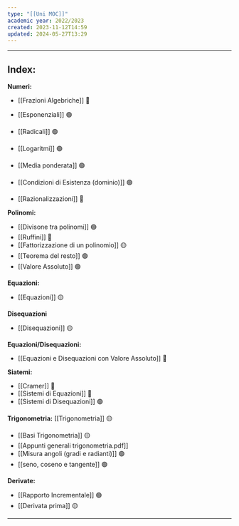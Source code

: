 ```yaml
---
type: "[[Uni MOC]]"
academic year: 2022/2023
created: 2023-11-12T14:59
updated: 2024-05-27T13:29
---
```

---
## Index:

**Numeri:**
- [[Frazioni Algebriche]] 🔴
- [[Esponenziali]] 🟢
- [[Radicali]] 🟢
- [[Logaritmi]] 🟢
- [[Media ponderata]] 🟢

- [[Condizioni di Esistenza (dominio)]] 🟢
- [[Razionalizzazioni]] 🔴

**Polinomi:**
- [[Divisone tra polinomi]] 🟢
- [[Ruffini]] 🔴
- [[Fattorizzazione di un polinomio]] 🟡
- [[Teorema del resto]] 🟢
- [[Valore Assoluto]] 🟢


**Equazioni:**
- [[Equazioni]] 🟡

**Disequazioni**
- [[Disequazioni]] 🟡

**Equazioni/Disequazioni:**
- [[Equazioni e Disequazioni con Valore Assoluto]] 🔴

**Siatemi:**
- [[Cramer]] 🔴
- [[Sistemi di Equazioni]] 🔴
- [[Sistemi di Disequazioni]] 🟢

**Trigonometria:** [[Trigonometria]] 🟡
- [[Basi Trigonometria]] 🟡
- [[Appunti generali trigonometria.pdf]]
- [[Misura angoli (gradi e radianti)]] 🟢
- [[seno, coseno e tangente]] 🟢

**Derivate:**
- [[Rapporto Incrementale]] 🟢
- [[Derivata prima]] 🟡

---